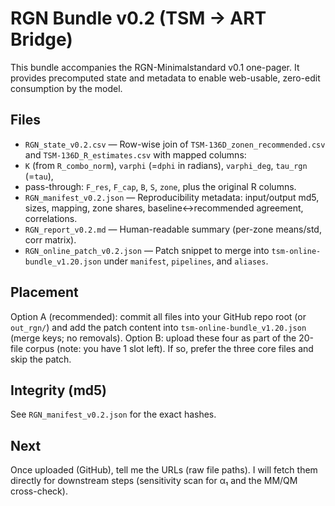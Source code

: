 # RGN Bundle v0.2 (TSM → ART Bridge)


This bundle accompanies the RGN-Minimalstandard v0.1 one-pager. It provides precomputed state and metadata to enable web-usable, zero-edit consumption by the model.


## Files
- `RGN_state_v0.2.csv` — Row-wise join of `TSM-136D_zonen_recommended.csv` and `TSM-136D_R_estimates.csv` with mapped columns:
- `K` (from `R_combo_norm`), `varphi` (=`dphi` in radians), `varphi_deg`, `tau_rgn` (=`tau`),
- pass-through: `F_res`, `F_cap`, `B`, `S`, `zone`, plus the original R columns.
- `RGN_manifest_v0.2.json` — Reproducibility metadata: input/output md5, sizes, mapping, zone shares, baseline↔recommended agreement, correlations.
- `RGN_report_v0.2.md` — Human-readable summary (per-zone means/std, corr matrix).
- `RGN_online_patch_v0.2.json` — Patch snippet to merge into `tsm-online-bundle_v1.20.json` under `manifest`, `pipelines`, and `aliases`.


## Placement
Option A (recommended): commit all files into your GitHub repo root (or `out_rgn/`) and add the patch content into `tsm-online-bundle_v1.20.json` (merge keys; no removals).
Option B: upload these four as part of the 20-file corpus (note: you have 1 slot left). If so, prefer the three core files and skip the patch.


## Integrity (md5)
See `RGN_manifest_v0.2.json` for the exact hashes.


## Next
Once uploaded (GitHub), tell me the URLs (raw file paths). I will fetch them directly for downstream steps (sensitivity scan for α₁ and the MM/QM cross-check).